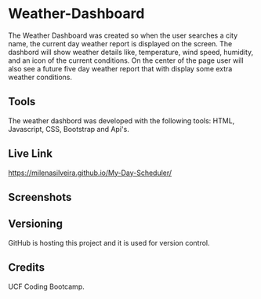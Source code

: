 # Weather-Dashboard

The Weather Dashboard was created so when the user searches a city name, the current day weather report is displayed on the screen.
The dashbord will show weather details like, temperature, wind speed, humidity, and an icon of the current conditions. 
On the center of the page user will also see a future five day weather report that with display some extra weather conditions.

## Tools
The weather dashbord was developed with the following tools:
HTML, Javascript, CSS, Bootstrap and Api's.


## Live Link

 https://milenasilveira.github.io/My-Day-Scheduler/

## Screenshots



## Versioning

GitHub is hosting this project and it is used for version control.

## Credits

UCF Coding Bootcamp.